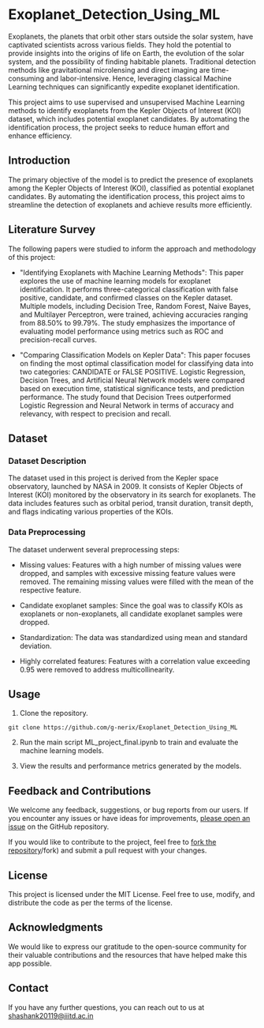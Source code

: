 # Exoplanet_Detection_Using_ML
Exoplanets, the planets that orbit other stars outside the solar system, have captivated scientists across various fields. They hold the potential to provide insights into the origins of life on Earth, the evolution of the solar system, and the possibility of finding habitable planets. Traditional detection methods like gravitational microlensing and direct imaging are time-consuming and labor-intensive. Hence, leveraging classical Machine Learning techniques can significantly expedite exoplanet identification.

This project aims to use supervised and unsupervised Machine Learning methods to identify exoplanets from the Kepler Objects of Interest (KOI) dataset, which includes potential exoplanet candidates. By automating the identification process, the project seeks to reduce human effort and enhance efficiency.

## Introduction
The primary objective of the model is to predict the presence of exoplanets among the Kepler Objects of Interest (KOI), classified as potential exoplanet candidates. By automating the identification process, this project aims to streamline the detection of exoplanets and achieve results more efficiently.

## Literature Survey
The following papers were studied to inform the approach and methodology of this project:

  - "Identifying Exoplanets with Machine Learning Methods": This paper explores the use of machine learning models for exoplanet identification. It performs three-categorical classification with false positive, candidate, and confirmed classes on the Kepler dataset. Multiple models, including Decision Tree, Random Forest, Naive Bayes, and Multilayer Perceptron, were trained, achieving accuracies ranging from 88.50% to 99.79%. The study emphasizes the importance of evaluating model performance using metrics such as ROC and precision-recall curves.

  - "Comparing Classification Models on Kepler Data": This paper focuses on finding the most optimal classification model for classifying data into two categories: CANDIDATE or FALSE POSITIVE. Logistic Regression, Decision Trees, and Artificial Neural Network models were compared based on execution time, statistical significance tests, and prediction performance. The study found that Decision Trees outperformed Logistic Regression and Neural Network in terms of accuracy and relevancy, with respect to precision and recall.

## Dataset
### Dataset Description
The dataset used in this project is derived from the Kepler space observatory, launched by NASA in 2009. It consists of Kepler Objects of Interest (KOI) monitored by the observatory in its search for exoplanets. The data includes features such as orbital period, transit duration, transit depth, and flags indicating various properties of the KOIs.

### Data Preprocessing
The dataset underwent several preprocessing steps:

  - Missing values: Features with a high number of missing values were dropped, and samples with excessive missing feature values were removed. The remaining missing values were filled with the mean of the respective feature.

- Candidate exoplanet samples: Since the goal was to classify KOIs as exoplanets or non-exoplanets, all candidate exoplanet samples were dropped.

- Standardization: The data was standardized using mean and standard deviation.

- Highly correlated features: Features with a correlation value exceeding 0.95 were removed to address multicollinearity.

## Usage
  1. Clone the repository.
  
    git clone https://github.com/g-nerix/Exoplanet_Detection_Using_ML

  2. Run the main script ML_project_final.ipynb to train and evaluate the machine learning models.

  3. View the results and performance metrics generated by the models.

## Feedback and Contributions
We welcome any feedback, suggestions, or bug reports from our users. If you encounter any issues or have ideas for improvements, [please open an issue](https://github.com/g-nerix/Exoplanet_Detection_Using_ML/issues) on the GitHub repository.

If you would like to contribute to the project, feel free to [fork the repository](https://github.com/g-nerix/Exoplanet_Detection_Using_ML)/fork) and submit a pull request with your changes.

## License
This project is licensed under the MIT License. Feel free to use, modify, and distribute the code as per the terms of the license.

## Acknowledgments
We would like to express our gratitude to the open-source community for their valuable contributions and the resources that have helped make this app possible.

## Contact
If you have any further questions, you can reach out to us at shashank20119@iiitd.ac.in 
